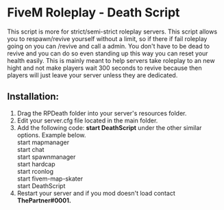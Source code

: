 <h1>FiveM Roleplay - Death Script</h1>
  This script is more for strict/semi-strict roleplay servers. This script allows you to respawn/revive yourself without a limit, so if there if fail roleplay going on you can /revive and call a admin. You don't have to be dead to revive and you can do so even standing up this way you can reset your health easily. This is mainly meant to help servers take roleplay to an new hight and not make players wait 300 seconds to revive because then players will just leave your server unless they are dedicated.

<h2>Installation:</h2>
<ol>
  <li>Drag the RPDeath folder into your server's resources folder.</li>
  <li>Edit your server.cfg file located in the main folder.</li>
  <li>Add the following code: <b>start DeathScript</b> under the other similar options. Example below.<br/>
	start mapmanager<br/>
	start chat<br/>
	start spawnmanager<br/>
	start hardcap<br/>
	start rconlog<br/>
	start fivem-map-skater<br/>
  start DeathScript</li>
  <li>Restart your server and if you mod doesn't load contact <strong>ThePartner#0001<strong>.</li>
</ol>